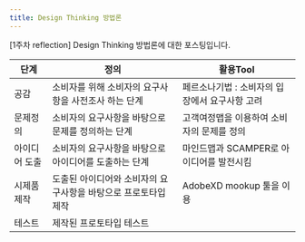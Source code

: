 ```yaml
---
title: Design Thinking 방법론
---
```

\[1주차 reflection\] Design Thinking 방법론에 대한 포스팅입니다.

|단계|정의|활용Tool|
|----|----|--------|
|공감|소비자를 위해 소비자의 요구사항을 사전조사 하는 단계|페르소나기법 : 소비자의 입장에서 요구사항 고려|
|문제정의|소비자의 요구사항을 바탕으로 문제를 정의하는 단계|고객여정맵을 이용하여 소비자의 문제를 정의|
|아이디어 도출|소비자의 요구사항을 바탕으로 아이디어를 도출하는 단계|마인드맵과 SCAMPER로 아이디어를 발전시킴|
|시제품 제작|도출된 아이디어와 소비자의 요구사항을 바탕으로 프로토타입 제작|AdobeXD mookup 툴을 이용|
|테스트|제작된 프로토타입 테스트|
